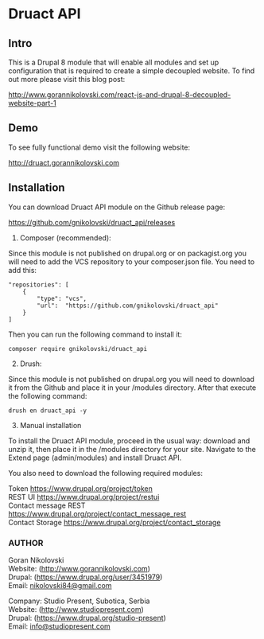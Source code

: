 # Druact API

## Intro

This is a Drupal 8 module that will enable all modules and set up configuration
that is required to create a simple decoupled website. To find out more please 
visit this blog post:

http://www.gorannikolovski.com/react-js-and-drupal-8-decoupled-website-part-1

## Demo

To see fully functional demo visit the following website:

http://druact.gorannikolovski.com

## Installation

You can download Druact API module on the Github release page:

https://github.com/gnikolovski/druact_api/releases

1. Composer (recommended):

Since this module is not published on drupal.org or on packagist.org you will
need to add the VCS repository to your composer.json file. You need to add this:

```
"repositories": [  
    {
        "type": "vcs",
        "url":  "https://github.com/gnikolovski/druact_api"  
    }  
]
```

Then you can run the following command to install it:

```
composer require gnikolovski/druact_api
```

2. Drush:

Since this module is not published on drupal.org you will need to download it 
from the Github and place it in your /modules directory. After that execute the 
following command:

```
drush en druact_api -y
```

3. Manual installation

To install the Druact API module, proceed in the usual way: download and unzip 
it, then place it in the /modules directory for your site. Navigate to the 
Extend page (admin/modules) and install Druact API.

You also need to download the following required modules:

Token https://www.drupal.org/project/token  
REST UI https://www.drupal.org/project/restui  
Contact message REST https://www.drupal.org/project/contact_message_rest  
Contact Storage https://www.drupal.org/project/contact_storage  

### AUTHOR

Goran Nikolovski  
Website: (http://www.gorannikolovski.com)  
Drupal: (https://www.drupal.org/user/3451979)  
Email: nikolovski84@gmail.com  

Company: Studio Present, Subotica, Serbia  
Website: (http://www.studiopresent.com)  
Drupal: (https://www.drupal.org/studio-present)      
Email: info@studiopresent.com
